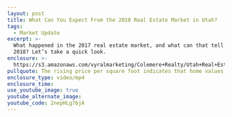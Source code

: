 ```yaml
---
layout: post
title: What Can You Expect From the 2018 Real Estate Market in Utah?
tags:
  - Market Update
excerpt: >-
  What happened in the 2017 real estate market, and what can that tell us about
  2018? Let’s take a quick look.
enclosure: >-
  https://s3.amazonaws.com/vyralmarketing/Colemere+Realty/Utah+Real+Estate+Market+Recap.mp4
pullquote: The rising price per square foot indicates that home values are on the rise.
enclosure_type: video/mp4
enclosure_time:
use_youtube_image: true
youtube_alternate_image:
youtube_code: 2nepHLg7bjA
---
```


